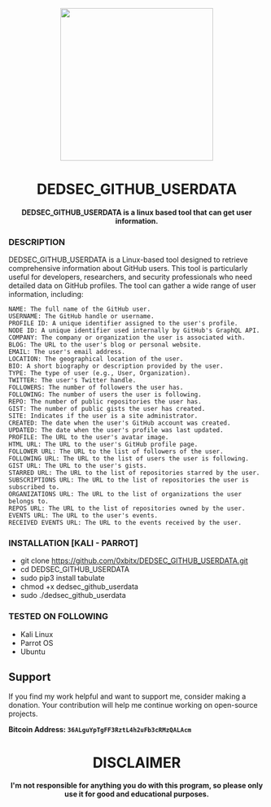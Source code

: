 
<p align="center">
<img src="https://external-content.duckduckgo.com/iu/?u=http%3A%2F%2Fpluspng.com%2Fimg-png%2Fgithub-octocat-png-github-inspectocat-896.png&f=1&nofb=1&ipt=5f52119396a8fa5cbc56c38ce5bfd050faab270372b59164efe96e4188973a2a&ipo=images", width="300", height="300">
</p>
<h1 align="center"> DEDSEC_GITHUB_USERDATA</h1>
<h4 align="center"> DEDSEC_GITHUB_USERDATA is a linux based tool that can get user information.</h4>

### DESCRIPTION
DEDSEC_GITHUB_USERDATA is a Linux-based tool designed to retrieve comprehensive information about GitHub users. This tool is particularly useful for developers, researchers, and security professionals who need detailed data on GitHub profiles. The tool can gather a wide range of user information, including:

    NAME: The full name of the GitHub user.
    USERNAME: The GitHub handle or username.
    PROFILE ID: A unique identifier assigned to the user's profile.
    NODE ID: A unique identifier used internally by GitHub's GraphQL API.
    COMPANY: The company or organization the user is associated with.
    BLOG: The URL to the user's blog or personal website.
    EMAIL: The user's email address.
    LOCATION: The geographical location of the user.
    BIO: A short biography or description provided by the user.
    TYPE: The type of user (e.g., User, Organization).
    TWITTER: The user's Twitter handle.
    FOLLOWERS: The number of followers the user has.
    FOLLOWING: The number of users the user is following.
    REPO: The number of public repositories the user has.
    GIST: The number of public gists the user has created.
    SITE: Indicates if the user is a site administrator.
    CREATED: The date when the user's GitHub account was created.
    UPDATED: The date when the user's profile was last updated.
    PROFILE: The URL to the user's avatar image.
    HTML URL: The URL to the user's GitHub profile page.
    FOLLOWER URL: The URL to the list of followers of the user.
    FOLLOWING URL: The URL to the list of users the user is following.
    GIST URL: The URL to the user's gists.
    STARRED URL: The URL to the list of repositories starred by the user.
    SUBSCRIPTIONS URL: The URL to the list of repositories the user is subscribed to.
    ORGANIZATIONS URL: The URL to the list of organizations the user belongs to.
    REPOS URL: The URL to the list of repositories owned by the user.
    EVENTS URL: The URL to the user's events.
    RECEIVED EVENTS URL: The URL to the events received by the user.


### INSTALLATION [KALI - PARROT]
* git clone https://github.com/0xbitx/DEDSEC_GITHUB_USERDATA.git
* cd DEDSEC_GITHUB_USERDATA
* sudo pip3 install tabulate
* chmod +x dedsec_github_userdata
* sudo ./dedsec_github_userdata

### TESTED ON FOLLOWING
* Kali Linux 
* Parrot OS 
* Ubuntu


## Support

If you find my work helpful and want to support me, consider making a donation. Your contribution will help me continue working on open-source projects.

**Bitcoin Address: `36ALguYpTgFF3RztL4h2uFb3cRMzQALAcm`**

<h1 align="center"> DISCLAIMER </h1>

<h4 align="center">I'm not responsible for anything you do with this program, so please only use it for good and educational purposes. </h4>
